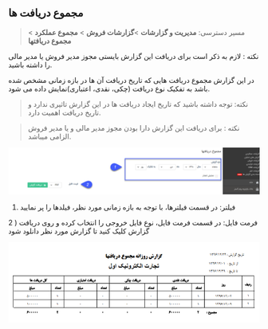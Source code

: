 ﻿## مجموع دریافت ها

> مسیر دسترسی: **مدیریت و گزارشات** >**گزارشات فروش** > **مجموع عملکرد** > **مجموع دریافتها**

نکته : لازم به ذکر است برای دریافت این گزارش بایستی مجوز مدیر فروش یا مدیر مالی را داشته باشید.


در این گزارش مجموع دریافت هایی که تاریخ دریافت آن ها در بازه زمانی مشخص شده باشد به تفکیک نوع دریافت (چکی، نقدی، اعتباری)نمایش داده می شود.

> نکته: توجه داشته باشید که تاریخ ایجاد دریافت ها در این گزارش تاثیری ندارد و تاریخ دریافت اهمیت دارد.

>  نکته : برای دریافت این گزارش دارا بودن مجوز مدیر مالی و یا مدیر فروش الزامی میباشد.

![](159.png)

1) فیلتر: در قسمت فیلترها، با توجه به بازه زمانی مورد نظر، فیلدها را پر نمایید

2 )  فرمت فایل: در قسمت فرمت فایل، نوع فایل خروجی را انتخاب کرده و روی دریافت گزارش کلیک کنید تا گزارش مورد نظر دانلود شود

![](TotalRecieve2.png)



